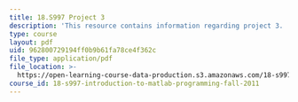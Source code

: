 ```yaml
---
title: 18.S997 Project 3
description: 'This resource contains information regarding project 3. '
type: course
layout: pdf
uid: 962800729194ff0b9b61fa78ce4f362c
file_type: application/pdf
file_location: >-
  https://open-learning-course-data-production.s3.amazonaws.com/18-s997-introduction-to-matlab-programming-fall-2011/962800729194ff0b9b61fa78ce4f362c_MIT18_S997F11_Project_3.pdf
course_id: 18-s997-introduction-to-matlab-programming-fall-2011
---
```

